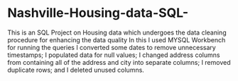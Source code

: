 # Nashville-Housing-data-SQL-
This is an SQL Project on Housing data which undergoes the data cleaning procedure for enhancing the data quality
In this I used MYSQL Workbench for running the queries
I converted some dates to remove unnecessary timestamps; I populated data for null values; I changed address columns from containing all of the address and city into separate columns; I removed duplicate rows; and I deleted unused columns.
